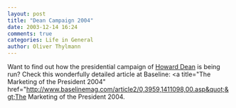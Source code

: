 ```yaml
---
layout: post
title: "Dean Campaign 2004"
date: 2003-12-14 16:24
comments: true
categories: Life in General
author: Oliver Thylmann
---
```



Want to find out how the presidential campaign of [Howard Dean](http://www.deanforamerica.com/) is being run? Check this wonderfully detailed article at Baseline: &lt;a title=&quot;The Marketing of the President 2004&quot; href=&quot;http://www.baselinemag.com/article2/0,3959,1411098,00.asp&quot;&gt;The Marketing of the President 2004.


